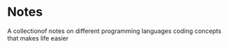 # Notes
A collectionof notes on different programming languages coding concepts that makes life easier
